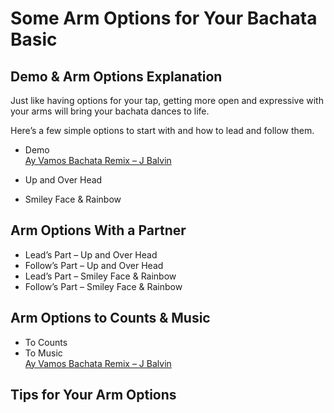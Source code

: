 # Some Arm Options for Your Bachata Basic

## Demo & Arm Options Explanation

Just like having options for your tap, getting more open and expressive with your arms will bring your bachata dances to life.

Here’s a few simple options to start with and how to lead and follow them.

* Demo
<br>[Ay Vamos Bachata Remix – J Balvin](https://www.youtube.com/watch?v=dWZbvOy2dFs)

* Up and Over Head
* Smiley Face & Rainbow

## Arm Options With a Partner

* Lead’s Part – Up and Over Head
* Follow’s Part – Up and Over Head
* Lead’s Part – Smiley Face & Rainbow
* Follow’s Part – Smiley Face & Rainbow

## Arm Options to Counts & Music

* To Counts
* To Music
<br>[Ay Vamos Bachata Remix – J Balvin](https://www.youtube.com/watch?v=dWZbvOy2dFs)

## Tips for Your Arm Options
